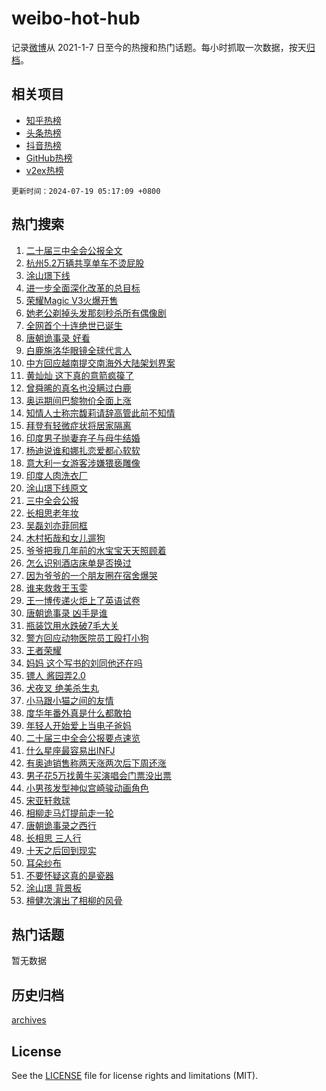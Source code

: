 # weibo-hot-hub

记录[微博](https://www.weibo.com)从 2021-1-7 日至今的热搜和热门话题。每小时抓取一次数据，按天[归档](archives)。

## 相关项目

- [知乎热榜](https://github.com/snaildev/zhihu-hot-hub)
- [头条热榜](https://github.com/snaildev/toutiao-hot-hub)
- [抖音热榜](https://github.com/snaildev/douyin-hot-hub)
- [GitHub热榜](https://github.com/snaildev/github-hot-hub)
- [v2ex热榜](https://github.com/snaildev/v2ex-hot-hub)


`更新时间：2024-07-19 05:17:09 +0800`

## 热门搜索

1. [二十届三中全会公报全文](https://m.weibo.cn/search?containerid=100103type%3D1%26t%3D10%26q%3D%23%E4%BA%8C%E5%8D%81%E5%B1%8A%E4%B8%89%E4%B8%AD%E5%85%A8%E4%BC%9A%E5%85%AC%E6%8A%A5%E5%85%A8%E6%96%87%23&stream_entry_id=51&isnewpage=1&extparam=seat%3D1%26pos%3D0%26c_type%3D51%26q%3D%2523%25E4%25BA%258C%25E5%258D%2581%25E5%25B1%258A%25E4%25B8%2589%25E4%25B8%25AD%25E5%2585%25A8%25E4%25BC%259A%25E5%2585%25AC%25E6%258A%25A5%25E5%2585%25A8%25E6%2596%2587%2523%26dgr%3D0%26cate%3D10103%26stream_entry_id%3D51%26filter_type%3Drealtimehot%26display_time%3D1721337428%26pre_seqid%3D172133742870601448935)
1. [杭州5.2万辆共享单车不烫屁股](https://m.weibo.cn/search?containerid=100103type%3D1%26t%3D10%26q%3D%23%E6%9D%AD%E5%B7%9E5.2%E4%B8%87%E8%BE%86%E5%85%B1%E4%BA%AB%E5%8D%95%E8%BD%A6%E4%B8%8D%E7%83%AB%E5%B1%81%E8%82%A1%23&stream_entry_id=31&isnewpage=1&extparam=seat%3D1%26stream_entry_id%3D31%26q%3D%2523%25E6%259D%25AD%25E5%25B7%259E5.2%25E4%25B8%2587%25E8%25BE%2586%25E5%2585%25B1%25E4%25BA%25AB%25E5%258D%2595%25E8%25BD%25A6%25E4%25B8%258D%25E7%2583%25AB%25E5%25B1%2581%25E8%2582%25A1%2523%26dgr%3D0%26filter_type%3Drealtimehot%26pos%3D0%26c_type%3D31%26realpos%3D1%26flag%3D32768%26cate%3D5001%26lcate%3D5001%26band_rank%3D1%26display_time%3D1721337428%26pre_seqid%3D172133742870601448935)
1. [涂山璟下线](https://m.weibo.cn/search?containerid=100103type%3D1%26t%3D10%26q%3D%E6%B6%82%E5%B1%B1%E7%92%9F%E4%B8%8B%E7%BA%BF&stream_entry_id=31&isnewpage=1&extparam=seat%3D1%26stream_entry_id%3D31%26q%3D%25E6%25B6%2582%25E5%25B1%25B1%25E7%2592%259F%25E4%25B8%258B%25E7%25BA%25BF%26dgr%3D0%26filter_type%3Drealtimehot%26pos%3D1%26c_type%3D31%26realpos%3D2%26flag%3D0%26cate%3D5001%26lcate%3D5001%26band_rank%3D2%26display_time%3D1721337428%26pre_seqid%3D172133742870601448935)
1. [进一步全面深化改革的总目标](https://m.weibo.cn/search?containerid=100103type%3D1%26t%3D10%26q%3D%23%E8%BF%9B%E4%B8%80%E6%AD%A5%E5%85%A8%E9%9D%A2%E6%B7%B1%E5%8C%96%E6%94%B9%E9%9D%A9%E7%9A%84%E6%80%BB%E7%9B%AE%E6%A0%87%23&stream_entry_id=31&isnewpage=1&extparam=seat%3D1%26stream_entry_id%3D31%26q%3D%2523%25E8%25BF%259B%25E4%25B8%2580%25E6%25AD%25A5%25E5%2585%25A8%25E9%259D%25A2%25E6%25B7%25B1%25E5%258C%2596%25E6%2594%25B9%25E9%259D%25A9%25E7%259A%2584%25E6%2580%25BB%25E7%259B%25AE%25E6%25A0%2587%2523%26dgr%3D0%26filter_type%3Drealtimehot%26pos%3D2%26c_type%3D31%26realpos%3D3%26flag%3D0%26cate%3D5001%26lcate%3D5001%26band_rank%3D3%26display_time%3D1721337428%26pre_seqid%3D172133742870601448935)
1. [荣耀Magic V3火爆开售](https://m.weibo.cn/search?containerid=100103type%3D1%26t%3D10%26q%3D%23%E8%8D%A3%E8%80%80Magic+V3%E7%81%AB%E7%88%86%E5%BC%80%E5%94%AE%23&stream_entry_id=31&isnewpage=1&extparam=seat%3D1%26stream_entry_id%3D31%26q%3D%2523%25E8%258D%25A3%25E8%2580%2580Magic%2520V3%25E7%2581%25AB%25E7%2588%2586%25E5%25BC%2580%25E5%2594%25AE%2523%26dgr%3D0%26adid%3D246367%26band_rank%3D4%26pos%3D3%26c_type%3D31%26is_ad_pos%3D1%26cate%3D5001%26filter_type%3Drealtimehot%26lcate%3D5001%26topic_ad%3D1%26display_time%3D1721337428%26pre_seqid%3D172133742870601448935)
1. [她老公剃掉头发那刻秒杀所有偶像剧](https://m.weibo.cn/search?containerid=100103type%3D1%26t%3D10%26q%3D%23%E5%A5%B9%E8%80%81%E5%85%AC%E5%89%83%E6%8E%89%E5%A4%B4%E5%8F%91%E9%82%A3%E5%88%BB%E7%A7%92%E6%9D%80%E6%89%80%E6%9C%89%E5%81%B6%E5%83%8F%E5%89%A7%23&stream_entry_id=31&isnewpage=1&extparam=seat%3D1%26stream_entry_id%3D31%26q%3D%2523%25E5%25A5%25B9%25E8%2580%2581%25E5%2585%25AC%25E5%2589%2583%25E6%258E%2589%25E5%25A4%25B4%25E5%258F%2591%25E9%2582%25A3%25E5%2588%25BB%25E7%25A7%2592%25E6%259D%2580%25E6%2589%2580%25E6%259C%2589%25E5%2581%25B6%25E5%2583%258F%25E5%2589%25A7%2523%26dgr%3D0%26filter_type%3Drealtimehot%26pos%3D4%26c_type%3D31%26realpos%3D4%26flag%3D32768%26cate%3D5001%26lcate%3D5001%26band_rank%3D4%26display_time%3D1721337428%26pre_seqid%3D172133742870601448935)
1. [全网首个十连绝世已诞生](https://m.weibo.cn/search?containerid=100103type%3D1%26t%3D10%26q%3D%23%E5%85%A8%E7%BD%91%E9%A6%96%E4%B8%AA%E5%8D%81%E8%BF%9E%E7%BB%9D%E4%B8%96%E5%B7%B2%E8%AF%9E%E7%94%9F%23&stream_entry_id=31&isnewpage=1&extparam=seat%3D1%26stream_entry_id%3D31%26q%3D%2523%25E5%2585%25A8%25E7%25BD%2591%25E9%25A6%2596%25E4%25B8%25AA%25E5%258D%2581%25E8%25BF%259E%25E7%25BB%259D%25E4%25B8%2596%25E5%25B7%25B2%25E8%25AF%259E%25E7%2594%259F%2523%26dgr%3D0%26filter_type%3Drealtimehot%26pos%3D5%26c_type%3D31%26realpos%3D5%26flag%3D16%26cate%3D5001%26lcate%3D5001%26band_rank%3D5%26display_time%3D1721337428%26pre_seqid%3D172133742870601448935)
1. [唐朝诡事录 好看](https://m.weibo.cn/search?containerid=100103type%3D1%26t%3D10%26q%3D%E5%94%90%E6%9C%9D%E8%AF%A1%E4%BA%8B%E5%BD%95+%E5%A5%BD%E7%9C%8B&stream_entry_id=31&isnewpage=1&extparam=seat%3D1%26stream_entry_id%3D31%26q%3D%25E5%2594%2590%25E6%259C%259D%25E8%25AF%25A1%25E4%25BA%258B%25E5%25BD%2595%2520%25E5%25A5%25BD%25E7%259C%258B%26dgr%3D0%26filter_type%3Drealtimehot%26pos%3D6%26c_type%3D31%26realpos%3D6%26flag%3D0%26cate%3D5001%26lcate%3D5001%26band_rank%3D6%26display_time%3D1721337428%26pre_seqid%3D172133742870601448935)
1. [白鹿施洛华眼镜全球代言人](https://m.weibo.cn/search?containerid=100103type%3D1%26t%3D10%26q%3D%23%E7%99%BD%E9%B9%BF%E6%96%BD%E6%B4%9B%E5%8D%8E%E7%9C%BC%E9%95%9C%E5%85%A8%E7%90%83%E4%BB%A3%E8%A8%80%E4%BA%BA%23&stream_entry_id=31&isnewpage=1&extparam=seat%3D1%26stream_entry_id%3D31%26q%3D%2523%25E7%2599%25BD%25E9%25B9%25BF%25E6%2596%25BD%25E6%25B4%259B%25E5%258D%258E%25E7%259C%25BC%25E9%2595%259C%25E5%2585%25A8%25E7%2590%2583%25E4%25BB%25A3%25E8%25A8%2580%25E4%25BA%25BA%2523%26dgr%3D0%26adid%3D246406%26band_rank%3D7%26pos%3D7%26c_type%3D31%26is_ad_pos%3D1%26cate%3D5001%26filter_type%3Drealtimehot%26lcate%3D5001%26topic_ad%3D1%26display_time%3D1721337428%26pre_seqid%3D172133742870601448935)
1. [中方回应越南提交南海外大陆架划界案](https://m.weibo.cn/search?containerid=100103type%3D1%26t%3D10%26q%3D%23%E4%B8%AD%E6%96%B9%E5%9B%9E%E5%BA%94%E8%B6%8A%E5%8D%97%E6%8F%90%E4%BA%A4%E5%8D%97%E6%B5%B7%E5%A4%96%E5%A4%A7%E9%99%86%E6%9E%B6%E5%88%92%E7%95%8C%E6%A1%88%23&stream_entry_id=31&isnewpage=1&extparam=seat%3D1%26stream_entry_id%3D31%26q%3D%2523%25E4%25B8%25AD%25E6%2596%25B9%25E5%259B%259E%25E5%25BA%2594%25E8%25B6%258A%25E5%258D%2597%25E6%258F%2590%25E4%25BA%25A4%25E5%258D%2597%25E6%25B5%25B7%25E5%25A4%2596%25E5%25A4%25A7%25E9%2599%2586%25E6%259E%25B6%25E5%2588%2592%25E7%2595%258C%25E6%25A1%2588%2523%26dgr%3D0%26filter_type%3Drealtimehot%26pos%3D8%26c_type%3D31%26realpos%3D7%26flag%3D0%26cate%3D5001%26lcate%3D5001%26band_rank%3D7%26display_time%3D1721337428%26pre_seqid%3D172133742870601448935)
1. [黄灿灿 这下真的意箭疯篌了](https://m.weibo.cn/search?containerid=100103type%3D1%26t%3D10%26q%3D%E9%BB%84%E7%81%BF%E7%81%BF+%E8%BF%99%E4%B8%8B%E7%9C%9F%E7%9A%84%E6%84%8F%E7%AE%AD%E7%96%AF%E7%AF%8C%E4%BA%86&stream_entry_id=31&isnewpage=1&extparam=seat%3D1%26stream_entry_id%3D31%26q%3D%25E9%25BB%2584%25E7%2581%25BF%25E7%2581%25BF%2520%25E8%25BF%2599%25E4%25B8%258B%25E7%259C%259F%25E7%259A%2584%25E6%2584%258F%25E7%25AE%25AD%25E7%2596%25AF%25E7%25AF%258C%25E4%25BA%2586%26dgr%3D0%26filter_type%3Drealtimehot%26pos%3D9%26c_type%3D31%26realpos%3D8%26flag%3D0%26cate%3D5001%26lcate%3D5001%26band_rank%3D8%26display_time%3D1721337428%26pre_seqid%3D172133742870601448935)
1. [曾舜晞的真名也没瞒过白鹿](https://m.weibo.cn/search?containerid=100103type%3D1%26t%3D10%26q%3D%23%E6%9B%BE%E8%88%9C%E6%99%9E%E7%9A%84%E7%9C%9F%E5%90%8D%E4%B9%9F%E6%B2%A1%E7%9E%92%E8%BF%87%E7%99%BD%E9%B9%BF%23&stream_entry_id=31&isnewpage=1&extparam=seat%3D1%26stream_entry_id%3D31%26q%3D%2523%25E6%259B%25BE%25E8%2588%259C%25E6%2599%259E%25E7%259A%2584%25E7%259C%259F%25E5%2590%258D%25E4%25B9%259F%25E6%25B2%25A1%25E7%259E%2592%25E8%25BF%2587%25E7%2599%25BD%25E9%25B9%25BF%2523%26dgr%3D0%26filter_type%3Drealtimehot%26pos%3D10%26c_type%3D31%26realpos%3D9%26flag%3D0%26cate%3D5001%26lcate%3D5001%26band_rank%3D9%26display_time%3D1721337428%26pre_seqid%3D172133742870601448935)
1. [奥运期间巴黎物价全面上涨](https://m.weibo.cn/search?containerid=100103type%3D1%26t%3D10%26q%3D%23%E5%A5%A5%E8%BF%90%E6%9C%9F%E9%97%B4%E5%B7%B4%E9%BB%8E%E7%89%A9%E4%BB%B7%E5%85%A8%E9%9D%A2%E4%B8%8A%E6%B6%A8%23&stream_entry_id=31&isnewpage=1&extparam=seat%3D1%26stream_entry_id%3D31%26q%3D%2523%25E5%25A5%25A5%25E8%25BF%2590%25E6%259C%259F%25E9%2597%25B4%25E5%25B7%25B4%25E9%25BB%258E%25E7%2589%25A9%25E4%25BB%25B7%25E5%2585%25A8%25E9%259D%25A2%25E4%25B8%258A%25E6%25B6%25A8%2523%26dgr%3D0%26filter_type%3Drealtimehot%26pos%3D11%26c_type%3D31%26realpos%3D10%26flag%3D0%26cate%3D5001%26lcate%3D5001%26band_rank%3D10%26display_time%3D1721337428%26pre_seqid%3D172133742870601448935)
1. [知情人士称宗馥莉请辞高管此前不知情](https://m.weibo.cn/search?containerid=100103type%3D1%26t%3D10%26q%3D%23%E7%9F%A5%E6%83%85%E4%BA%BA%E5%A3%AB%E7%A7%B0%E5%AE%97%E9%A6%A5%E8%8E%89%E8%AF%B7%E8%BE%9E%E9%AB%98%E7%AE%A1%E6%AD%A4%E5%89%8D%E4%B8%8D%E7%9F%A5%E6%83%85%23&stream_entry_id=31&isnewpage=1&extparam=seat%3D1%26stream_entry_id%3D31%26q%3D%2523%25E7%259F%25A5%25E6%2583%2585%25E4%25BA%25BA%25E5%25A3%25AB%25E7%25A7%25B0%25E5%25AE%2597%25E9%25A6%25A5%25E8%258E%2589%25E8%25AF%25B7%25E8%25BE%259E%25E9%25AB%2598%25E7%25AE%25A1%25E6%25AD%25A4%25E5%2589%258D%25E4%25B8%258D%25E7%259F%25A5%25E6%2583%2585%2523%26dgr%3D0%26filter_type%3Drealtimehot%26pos%3D12%26c_type%3D31%26realpos%3D11%26flag%3D2%26cate%3D5001%26lcate%3D5001%26band_rank%3D11%26display_time%3D1721337428%26pre_seqid%3D172133742870601448935)
1. [拜登有轻微症状将居家隔离](https://m.weibo.cn/search?containerid=100103type%3D1%26t%3D10%26q%3D%23%E6%8B%9C%E7%99%BB%E6%9C%89%E8%BD%BB%E5%BE%AE%E7%97%87%E7%8A%B6%E5%B0%86%E5%B1%85%E5%AE%B6%E9%9A%94%E7%A6%BB%23&stream_entry_id=31&isnewpage=1&extparam=seat%3D1%26stream_entry_id%3D31%26q%3D%2523%25E6%258B%259C%25E7%2599%25BB%25E6%259C%2589%25E8%25BD%25BB%25E5%25BE%25AE%25E7%2597%2587%25E7%258A%25B6%25E5%25B0%2586%25E5%25B1%2585%25E5%25AE%25B6%25E9%259A%2594%25E7%25A6%25BB%2523%26dgr%3D0%26filter_type%3Drealtimehot%26pos%3D13%26c_type%3D31%26realpos%3D12%26flag%3D1%26cate%3D5001%26lcate%3D5001%26band_rank%3D12%26display_time%3D1721337428%26pre_seqid%3D172133742870601448935)
1. [印度男子抛妻弃子与母牛结婚](https://m.weibo.cn/search?containerid=100103type%3D1%26t%3D10%26q%3D%23%E5%8D%B0%E5%BA%A6%E7%94%B7%E5%AD%90%E6%8A%9B%E5%A6%BB%E5%BC%83%E5%AD%90%E4%B8%8E%E6%AF%8D%E7%89%9B%E7%BB%93%E5%A9%9A%23&stream_entry_id=31&isnewpage=1&extparam=seat%3D1%26stream_entry_id%3D31%26q%3D%2523%25E5%258D%25B0%25E5%25BA%25A6%25E7%2594%25B7%25E5%25AD%2590%25E6%258A%259B%25E5%25A6%25BB%25E5%25BC%2583%25E5%25AD%2590%25E4%25B8%258E%25E6%25AF%258D%25E7%2589%259B%25E7%25BB%2593%25E5%25A9%259A%2523%26dgr%3D0%26filter_type%3Drealtimehot%26pos%3D14%26c_type%3D31%26realpos%3D13%26flag%3D2%26cate%3D5001%26lcate%3D5001%26band_rank%3D13%26display_time%3D1721337428%26pre_seqid%3D172133742870601448935)
1. [杨迪说谁和娜扎恋爱都心软软](https://m.weibo.cn/search?containerid=100103type%3D1%26t%3D10%26q%3D%23%E6%9D%A8%E8%BF%AA%E8%AF%B4%E8%B0%81%E5%92%8C%E5%A8%9C%E6%89%8E%E6%81%8B%E7%88%B1%E9%83%BD%E5%BF%83%E8%BD%AF%E8%BD%AF%23&stream_entry_id=31&isnewpage=1&extparam=seat%3D1%26stream_entry_id%3D31%26q%3D%2523%25E6%259D%25A8%25E8%25BF%25AA%25E8%25AF%25B4%25E8%25B0%2581%25E5%2592%258C%25E5%25A8%259C%25E6%2589%258E%25E6%2581%258B%25E7%2588%25B1%25E9%2583%25BD%25E5%25BF%2583%25E8%25BD%25AF%25E8%25BD%25AF%2523%26dgr%3D0%26filter_type%3Drealtimehot%26pos%3D15%26c_type%3D31%26realpos%3D14%26flag%3D2%26cate%3D5001%26lcate%3D5001%26band_rank%3D14%26display_time%3D1721337428%26pre_seqid%3D172133742870601448935)
1. [意大利一女游客涉嫌猥亵雕像](https://m.weibo.cn/search?containerid=100103type%3D1%26t%3D10%26q%3D%23%E6%84%8F%E5%A4%A7%E5%88%A9%E4%B8%80%E5%A5%B3%E6%B8%B8%E5%AE%A2%E6%B6%89%E5%AB%8C%E7%8C%A5%E4%BA%B5%E9%9B%95%E5%83%8F%23&stream_entry_id=31&isnewpage=1&extparam=seat%3D1%26stream_entry_id%3D31%26q%3D%2523%25E6%2584%258F%25E5%25A4%25A7%25E5%2588%25A9%25E4%25B8%2580%25E5%25A5%25B3%25E6%25B8%25B8%25E5%25AE%25A2%25E6%25B6%2589%25E5%25AB%258C%25E7%258C%25A5%25E4%25BA%25B5%25E9%259B%2595%25E5%2583%258F%2523%26dgr%3D0%26filter_type%3Drealtimehot%26pos%3D16%26c_type%3D31%26realpos%3D15%26flag%3D2%26cate%3D5001%26lcate%3D5001%26band_rank%3D15%26display_time%3D1721337428%26pre_seqid%3D172133742870601448935)
1. [印度人肉洗衣厂](https://m.weibo.cn/search?containerid=100103type%3D1%26t%3D10%26q%3D%23%E5%8D%B0%E5%BA%A6%E4%BA%BA%E8%82%89%E6%B4%97%E8%A1%A3%E5%8E%82%23&stream_entry_id=31&isnewpage=1&extparam=seat%3D1%26stream_entry_id%3D31%26q%3D%2523%25E5%258D%25B0%25E5%25BA%25A6%25E4%25BA%25BA%25E8%2582%2589%25E6%25B4%2597%25E8%25A1%25A3%25E5%258E%2582%2523%26dgr%3D0%26filter_type%3Drealtimehot%26pos%3D17%26c_type%3D31%26realpos%3D16%26flag%3D0%26cate%3D5001%26lcate%3D5001%26band_rank%3D16%26display_time%3D1721337428%26pre_seqid%3D172133742870601448935)
1. [涂山璟下线原文](https://m.weibo.cn/search?containerid=100103type%3D1%26t%3D10%26q%3D%E6%B6%82%E5%B1%B1%E7%92%9F%E4%B8%8B%E7%BA%BF%E5%8E%9F%E6%96%87&stream_entry_id=31&isnewpage=1&extparam=seat%3D1%26stream_entry_id%3D31%26q%3D%25E6%25B6%2582%25E5%25B1%25B1%25E7%2592%259F%25E4%25B8%258B%25E7%25BA%25BF%25E5%258E%259F%25E6%2596%2587%26dgr%3D0%26filter_type%3Drealtimehot%26pos%3D18%26c_type%3D31%26realpos%3D17%26flag%3D0%26cate%3D5001%26lcate%3D5001%26band_rank%3D17%26display_time%3D1721337428%26pre_seqid%3D172133742870601448935)
1. [三中全会公报](https://m.weibo.cn/search?containerid=100103type%3D1%26t%3D10%26q%3D%23%E4%B8%89%E4%B8%AD%E5%85%A8%E4%BC%9A%E5%85%AC%E6%8A%A5%23&stream_entry_id=31&isnewpage=1&extparam=seat%3D1%26stream_entry_id%3D31%26q%3D%2523%25E4%25B8%2589%25E4%25B8%25AD%25E5%2585%25A8%25E4%25BC%259A%25E5%2585%25AC%25E6%258A%25A5%2523%26dgr%3D0%26filter_type%3Drealtimehot%26pos%3D19%26c_type%3D31%26realpos%3D18%26flag%3D0%26cate%3D5001%26lcate%3D5001%26band_rank%3D18%26display_time%3D1721337428%26pre_seqid%3D172133742870601448935)
1. [长相思老年妆](https://m.weibo.cn/search?containerid=100103type%3D1%26t%3D10%26q%3D%23%E9%95%BF%E7%9B%B8%E6%80%9D%E8%80%81%E5%B9%B4%E5%A6%86%23&stream_entry_id=31&isnewpage=1&extparam=seat%3D1%26stream_entry_id%3D31%26q%3D%2523%25E9%2595%25BF%25E7%259B%25B8%25E6%2580%259D%25E8%2580%2581%25E5%25B9%25B4%25E5%25A6%2586%2523%26dgr%3D0%26filter_type%3Drealtimehot%26pos%3D20%26c_type%3D31%26realpos%3D19%26flag%3D0%26cate%3D5001%26lcate%3D5001%26band_rank%3D19%26display_time%3D1721337428%26pre_seqid%3D172133742870601448935)
1. [吴磊刘亦菲同框](https://m.weibo.cn/search?containerid=100103type%3D1%26t%3D10%26q%3D%23%E5%90%B4%E7%A3%8A%E5%88%98%E4%BA%A6%E8%8F%B2%E5%90%8C%E6%A1%86%23&stream_entry_id=31&isnewpage=1&extparam=seat%3D1%26stream_entry_id%3D31%26q%3D%2523%25E5%2590%25B4%25E7%25A3%258A%25E5%2588%2598%25E4%25BA%25A6%25E8%258F%25B2%25E5%2590%258C%25E6%25A1%2586%2523%26dgr%3D0%26filter_type%3Drealtimehot%26pos%3D21%26c_type%3D31%26realpos%3D20%26flag%3D0%26cate%3D5001%26lcate%3D5001%26band_rank%3D20%26display_time%3D1721337428%26pre_seqid%3D172133742870601448935)
1. [木村拓哉和女儿遛狗](https://m.weibo.cn/search?containerid=100103type%3D1%26t%3D10%26q%3D%23%E6%9C%A8%E6%9D%91%E6%8B%93%E5%93%89%E5%92%8C%E5%A5%B3%E5%84%BF%E9%81%9B%E7%8B%97%23&stream_entry_id=31&isnewpage=1&extparam=seat%3D1%26stream_entry_id%3D31%26q%3D%2523%25E6%259C%25A8%25E6%259D%2591%25E6%258B%2593%25E5%2593%2589%25E5%2592%258C%25E5%25A5%25B3%25E5%2584%25BF%25E9%2581%259B%25E7%258B%2597%2523%26dgr%3D0%26filter_type%3Drealtimehot%26pos%3D22%26c_type%3D31%26realpos%3D21%26flag%3D0%26cate%3D5001%26lcate%3D5001%26band_rank%3D21%26display_time%3D1721337428%26pre_seqid%3D172133742870601448935)
1. [爷爷把我几年前的水宝宝天天照顾着](https://m.weibo.cn/search?containerid=100103type%3D1%26t%3D10%26q%3D%23%E7%88%B7%E7%88%B7%E6%8A%8A%E6%88%91%E5%87%A0%E5%B9%B4%E5%89%8D%E7%9A%84%E6%B0%B4%E5%AE%9D%E5%AE%9D%E5%A4%A9%E5%A4%A9%E7%85%A7%E9%A1%BE%E7%9D%80%23&stream_entry_id=31&isnewpage=1&extparam=seat%3D1%26stream_entry_id%3D31%26q%3D%2523%25E7%2588%25B7%25E7%2588%25B7%25E6%258A%258A%25E6%2588%2591%25E5%2587%25A0%25E5%25B9%25B4%25E5%2589%258D%25E7%259A%2584%25E6%25B0%25B4%25E5%25AE%259D%25E5%25AE%259D%25E5%25A4%25A9%25E5%25A4%25A9%25E7%2585%25A7%25E9%25A1%25BE%25E7%259D%2580%2523%26dgr%3D0%26filter_type%3Drealtimehot%26pos%3D23%26c_type%3D31%26realpos%3D22%26flag%3D0%26cate%3D5001%26lcate%3D5001%26band_rank%3D22%26display_time%3D1721337428%26pre_seqid%3D172133742870601448935)
1. [怎么识别酒店床单是否换过](https://m.weibo.cn/search?containerid=100103type%3D1%26t%3D10%26q%3D%E6%80%8E%E4%B9%88%E8%AF%86%E5%88%AB%E9%85%92%E5%BA%97%E5%BA%8A%E5%8D%95%E6%98%AF%E5%90%A6%E6%8D%A2%E8%BF%87&stream_entry_id=31&isnewpage=1&extparam=seat%3D1%26stream_entry_id%3D31%26q%3D%25E6%2580%258E%25E4%25B9%2588%25E8%25AF%2586%25E5%2588%25AB%25E9%2585%2592%25E5%25BA%2597%25E5%25BA%258A%25E5%258D%2595%25E6%2598%25AF%25E5%2590%25A6%25E6%258D%25A2%25E8%25BF%2587%26dgr%3D0%26filter_type%3Drealtimehot%26pos%3D24%26c_type%3D31%26realpos%3D23%26flag%3D0%26cate%3D5001%26lcate%3D5001%26band_rank%3D23%26display_time%3D1721337428%26pre_seqid%3D172133742870601448935)
1. [因为爷爷的一个朋友圈在宿舍爆哭](https://m.weibo.cn/search?containerid=100103type%3D1%26t%3D10%26q%3D%23%E5%9B%A0%E4%B8%BA%E7%88%B7%E7%88%B7%E7%9A%84%E4%B8%80%E4%B8%AA%E6%9C%8B%E5%8F%8B%E5%9C%88%E5%9C%A8%E5%AE%BF%E8%88%8D%E7%88%86%E5%93%AD%23&stream_entry_id=31&isnewpage=1&extparam=seat%3D1%26stream_entry_id%3D31%26q%3D%2523%25E5%259B%25A0%25E4%25B8%25BA%25E7%2588%25B7%25E7%2588%25B7%25E7%259A%2584%25E4%25B8%2580%25E4%25B8%25AA%25E6%259C%258B%25E5%258F%258B%25E5%259C%2588%25E5%259C%25A8%25E5%25AE%25BF%25E8%2588%258D%25E7%2588%2586%25E5%2593%25AD%2523%26dgr%3D0%26filter_type%3Drealtimehot%26pos%3D25%26c_type%3D31%26realpos%3D24%26flag%3D0%26cate%3D5001%26lcate%3D5001%26band_rank%3D24%26display_time%3D1721337428%26pre_seqid%3D172133742870601448935)
1. [谁来救救王玉雯](https://m.weibo.cn/search?containerid=100103type%3D1%26t%3D10%26q%3D%23%E8%B0%81%E6%9D%A5%E6%95%91%E6%95%91%E7%8E%8B%E7%8E%89%E9%9B%AF%23&stream_entry_id=31&isnewpage=1&extparam=seat%3D1%26stream_entry_id%3D31%26q%3D%2523%25E8%25B0%2581%25E6%259D%25A5%25E6%2595%2591%25E6%2595%2591%25E7%258E%258B%25E7%258E%2589%25E9%259B%25AF%2523%26dgr%3D0%26filter_type%3Drealtimehot%26pos%3D26%26c_type%3D31%26realpos%3D25%26flag%3D0%26cate%3D5001%26lcate%3D5001%26band_rank%3D25%26display_time%3D1721337428%26pre_seqid%3D172133742870601448935)
1. [王一博传递火炬上了英语试卷](https://m.weibo.cn/search?containerid=100103type%3D1%26t%3D10%26q%3D%23%E7%8E%8B%E4%B8%80%E5%8D%9A%E4%BC%A0%E9%80%92%E7%81%AB%E7%82%AC%E4%B8%8A%E4%BA%86%E8%8B%B1%E8%AF%AD%E8%AF%95%E5%8D%B7%23&stream_entry_id=31&isnewpage=1&extparam=seat%3D1%26stream_entry_id%3D31%26q%3D%2523%25E7%258E%258B%25E4%25B8%2580%25E5%258D%259A%25E4%25BC%25A0%25E9%2580%2592%25E7%2581%25AB%25E7%2582%25AC%25E4%25B8%258A%25E4%25BA%2586%25E8%258B%25B1%25E8%25AF%25AD%25E8%25AF%2595%25E5%258D%25B7%2523%26dgr%3D0%26filter_type%3Drealtimehot%26pos%3D27%26c_type%3D31%26realpos%3D26%26flag%3D0%26cate%3D5001%26lcate%3D5001%26band_rank%3D26%26display_time%3D1721337428%26pre_seqid%3D172133742870601448935)
1. [唐朝诡事录 凶手是谁](https://m.weibo.cn/search?containerid=100103type%3D1%26t%3D10%26q%3D%E5%94%90%E6%9C%9D%E8%AF%A1%E4%BA%8B%E5%BD%95+%E5%87%B6%E6%89%8B%E6%98%AF%E8%B0%81&stream_entry_id=31&isnewpage=1&extparam=seat%3D1%26stream_entry_id%3D31%26q%3D%25E5%2594%2590%25E6%259C%259D%25E8%25AF%25A1%25E4%25BA%258B%25E5%25BD%2595%2520%25E5%2587%25B6%25E6%2589%258B%25E6%2598%25AF%25E8%25B0%2581%26dgr%3D0%26filter_type%3Drealtimehot%26pos%3D28%26c_type%3D31%26realpos%3D27%26flag%3D0%26cate%3D5001%26lcate%3D5001%26band_rank%3D27%26display_time%3D1721337428%26pre_seqid%3D172133742870601448935)
1. [瓶装饮用水跌破7毛大关](https://m.weibo.cn/search?containerid=100103type%3D1%26t%3D10%26q%3D%23%E7%93%B6%E8%A3%85%E9%A5%AE%E7%94%A8%E6%B0%B4%E8%B7%8C%E7%A0%B47%E6%AF%9B%E5%A4%A7%E5%85%B3%23&stream_entry_id=31&isnewpage=1&extparam=seat%3D1%26stream_entry_id%3D31%26q%3D%2523%25E7%2593%25B6%25E8%25A3%2585%25E9%25A5%25AE%25E7%2594%25A8%25E6%25B0%25B4%25E8%25B7%258C%25E7%25A0%25B47%25E6%25AF%259B%25E5%25A4%25A7%25E5%2585%25B3%2523%26dgr%3D0%26filter_type%3Drealtimehot%26pos%3D29%26c_type%3D31%26realpos%3D28%26flag%3D0%26cate%3D5001%26lcate%3D5001%26band_rank%3D28%26display_time%3D1721337428%26pre_seqid%3D172133742870601448935)
1. [警方回应动物医院员工殴打小狗](https://m.weibo.cn/search?containerid=100103type%3D1%26t%3D10%26q%3D%23%E8%AD%A6%E6%96%B9%E5%9B%9E%E5%BA%94%E5%8A%A8%E7%89%A9%E5%8C%BB%E9%99%A2%E5%91%98%E5%B7%A5%E6%AE%B4%E6%89%93%E5%B0%8F%E7%8B%97%23&stream_entry_id=31&isnewpage=1&extparam=seat%3D1%26stream_entry_id%3D31%26q%3D%2523%25E8%25AD%25A6%25E6%2596%25B9%25E5%259B%259E%25E5%25BA%2594%25E5%258A%25A8%25E7%2589%25A9%25E5%258C%25BB%25E9%2599%25A2%25E5%2591%2598%25E5%25B7%25A5%25E6%25AE%25B4%25E6%2589%2593%25E5%25B0%258F%25E7%258B%2597%2523%26dgr%3D0%26filter_type%3Drealtimehot%26pos%3D30%26c_type%3D31%26realpos%3D29%26flag%3D1%26cate%3D5001%26lcate%3D5001%26band_rank%3D29%26display_time%3D1721337428%26pre_seqid%3D172133742870601448935)
1. [王者荣耀](https://m.weibo.cn/search?containerid=100103type%3D1%26t%3D10%26q%3D%E7%8E%8B%E8%80%85%E8%8D%A3%E8%80%80&stream_entry_id=31&isnewpage=1&extparam=seat%3D1%26stream_entry_id%3D31%26q%3D%25E7%258E%258B%25E8%2580%2585%25E8%258D%25A3%25E8%2580%2580%26dgr%3D0%26filter_type%3Drealtimehot%26pos%3D31%26c_type%3D31%26realpos%3D30%26flag%3D0%26cate%3D5001%26lcate%3D5001%26band_rank%3D30%26display_time%3D1721337428%26pre_seqid%3D172133742870601448935)
1. [妈妈 这个写书的刘同他还在吗](https://m.weibo.cn/search?containerid=100103type%3D1%26t%3D10%26q%3D%E5%A6%88%E5%A6%88+%E8%BF%99%E4%B8%AA%E5%86%99%E4%B9%A6%E7%9A%84%E5%88%98%E5%90%8C%E4%BB%96%E8%BF%98%E5%9C%A8%E5%90%97&stream_entry_id=31&isnewpage=1&extparam=seat%3D1%26stream_entry_id%3D31%26q%3D%25E5%25A6%2588%25E5%25A6%2588%2520%25E8%25BF%2599%25E4%25B8%25AA%25E5%2586%2599%25E4%25B9%25A6%25E7%259A%2584%25E5%2588%2598%25E5%2590%258C%25E4%25BB%2596%25E8%25BF%2598%25E5%259C%25A8%25E5%2590%2597%26dgr%3D0%26filter_type%3Drealtimehot%26pos%3D32%26c_type%3D31%26realpos%3D31%26flag%3D0%26cate%3D5001%26lcate%3D5001%26band_rank%3D31%26display_time%3D1721337428%26pre_seqid%3D172133742870601448935)
1. [镖人 酱园弄2.0](https://m.weibo.cn/search?containerid=100103type%3D1%26t%3D10%26q%3D%E9%95%96%E4%BA%BA+%E9%85%B1%E5%9B%AD%E5%BC%842.0&stream_entry_id=31&isnewpage=1&extparam=seat%3D1%26stream_entry_id%3D31%26q%3D%25E9%2595%2596%25E4%25BA%25BA%2520%25E9%2585%25B1%25E5%259B%25AD%25E5%25BC%25842.0%26dgr%3D0%26filter_type%3Drealtimehot%26pos%3D33%26c_type%3D31%26realpos%3D32%26flag%3D0%26cate%3D5001%26lcate%3D5001%26band_rank%3D32%26display_time%3D1721337428%26pre_seqid%3D172133742870601448935)
1. [犬夜叉 绝美杀生丸](https://m.weibo.cn/search?containerid=100103type%3D1%26t%3D10%26q%3D%E7%8A%AC%E5%A4%9C%E5%8F%89+%E7%BB%9D%E7%BE%8E%E6%9D%80%E7%94%9F%E4%B8%B8&stream_entry_id=31&isnewpage=1&extparam=seat%3D1%26stream_entry_id%3D31%26q%3D%25E7%258A%25AC%25E5%25A4%259C%25E5%258F%2589%2520%25E7%25BB%259D%25E7%25BE%258E%25E6%259D%2580%25E7%2594%259F%25E4%25B8%25B8%26dgr%3D0%26filter_type%3Drealtimehot%26pos%3D34%26c_type%3D31%26realpos%3D33%26flag%3D0%26cate%3D5001%26lcate%3D5001%26band_rank%3D33%26display_time%3D1721337428%26pre_seqid%3D172133742870601448935)
1. [小马跟小猫之间的友情](https://m.weibo.cn/search?containerid=100103type%3D1%26t%3D10%26q%3D%E5%B0%8F%E9%A9%AC%E8%B7%9F%E5%B0%8F%E7%8C%AB%E4%B9%8B%E9%97%B4%E7%9A%84%E5%8F%8B%E6%83%85&stream_entry_id=31&isnewpage=1&extparam=seat%3D1%26stream_entry_id%3D31%26q%3D%25E5%25B0%258F%25E9%25A9%25AC%25E8%25B7%259F%25E5%25B0%258F%25E7%258C%25AB%25E4%25B9%258B%25E9%2597%25B4%25E7%259A%2584%25E5%258F%258B%25E6%2583%2585%26dgr%3D0%26filter_type%3Drealtimehot%26pos%3D35%26c_type%3D31%26realpos%3D34%26flag%3D0%26cate%3D5001%26lcate%3D5001%26band_rank%3D34%26display_time%3D1721337428%26pre_seqid%3D172133742870601448935)
1. [度华年番外真是什么都敢拍](https://m.weibo.cn/search?containerid=100103type%3D1%26t%3D10%26q%3D%E5%BA%A6%E5%8D%8E%E5%B9%B4%E7%95%AA%E5%A4%96%E7%9C%9F%E6%98%AF%E4%BB%80%E4%B9%88%E9%83%BD%E6%95%A2%E6%8B%8D&stream_entry_id=31&isnewpage=1&extparam=seat%3D1%26stream_entry_id%3D31%26q%3D%25E5%25BA%25A6%25E5%258D%258E%25E5%25B9%25B4%25E7%2595%25AA%25E5%25A4%2596%25E7%259C%259F%25E6%2598%25AF%25E4%25BB%2580%25E4%25B9%2588%25E9%2583%25BD%25E6%2595%25A2%25E6%258B%258D%26dgr%3D0%26filter_type%3Drealtimehot%26pos%3D36%26c_type%3D31%26realpos%3D35%26flag%3D0%26cate%3D5001%26lcate%3D5001%26band_rank%3D35%26display_time%3D1721337428%26pre_seqid%3D172133742870601448935)
1. [年轻人开始爱上当电子爸妈](https://m.weibo.cn/search?containerid=100103type%3D1%26t%3D10%26q%3D%23%E5%B9%B4%E8%BD%BB%E4%BA%BA%E5%BC%80%E5%A7%8B%E7%88%B1%E4%B8%8A%E5%BD%93%E7%94%B5%E5%AD%90%E7%88%B8%E5%A6%88%23&stream_entry_id=31&isnewpage=1&extparam=seat%3D1%26stream_entry_id%3D31%26q%3D%2523%25E5%25B9%25B4%25E8%25BD%25BB%25E4%25BA%25BA%25E5%25BC%2580%25E5%25A7%258B%25E7%2588%25B1%25E4%25B8%258A%25E5%25BD%2593%25E7%2594%25B5%25E5%25AD%2590%25E7%2588%25B8%25E5%25A6%2588%2523%26dgr%3D0%26filter_type%3Drealtimehot%26pos%3D37%26c_type%3D31%26realpos%3D36%26flag%3D1%26cate%3D5001%26lcate%3D5001%26band_rank%3D36%26display_time%3D1721337428%26pre_seqid%3D172133742870601448935)
1. [二十届三中全会公报要点速览](https://m.weibo.cn/search?containerid=100103type%3D1%26t%3D10%26q%3D%23%E4%BA%8C%E5%8D%81%E5%B1%8A%E4%B8%89%E4%B8%AD%E5%85%A8%E4%BC%9A%E5%85%AC%E6%8A%A5%E8%A6%81%E7%82%B9%E9%80%9F%E8%A7%88%23&stream_entry_id=31&isnewpage=1&extparam=seat%3D1%26stream_entry_id%3D31%26q%3D%2523%25E4%25BA%258C%25E5%258D%2581%25E5%25B1%258A%25E4%25B8%2589%25E4%25B8%25AD%25E5%2585%25A8%25E4%25BC%259A%25E5%2585%25AC%25E6%258A%25A5%25E8%25A6%2581%25E7%2582%25B9%25E9%2580%259F%25E8%25A7%2588%2523%26dgr%3D0%26filter_type%3Drealtimehot%26pos%3D38%26c_type%3D31%26realpos%3D37%26flag%3D0%26cate%3D5001%26lcate%3D5001%26band_rank%3D37%26display_time%3D1721337428%26pre_seqid%3D172133742870601448935)
1. [什么星座最容易出INFJ](https://m.weibo.cn/search?containerid=100103type%3D1%26t%3D10%26q%3D%23%E4%BB%80%E4%B9%88%E6%98%9F%E5%BA%A7%E6%9C%80%E5%AE%B9%E6%98%93%E5%87%BAINFJ%23&stream_entry_id=31&isnewpage=1&extparam=seat%3D1%26stream_entry_id%3D31%26q%3D%2523%25E4%25BB%2580%25E4%25B9%2588%25E6%2598%259F%25E5%25BA%25A7%25E6%259C%2580%25E5%25AE%25B9%25E6%2598%2593%25E5%2587%25BAINFJ%2523%26dgr%3D0%26filter_type%3Drealtimehot%26pos%3D39%26c_type%3D31%26realpos%3D38%26flag%3D0%26cate%3D5001%26lcate%3D5001%26band_rank%3D38%26display_time%3D1721337428%26pre_seqid%3D172133742870601448935)
1. [有奥迪销售称两天涨两次后下周还涨](https://m.weibo.cn/search?containerid=100103type%3D1%26t%3D10%26q%3D%23%E6%9C%89%E5%A5%A5%E8%BF%AA%E9%94%80%E5%94%AE%E7%A7%B0%E4%B8%A4%E5%A4%A9%E6%B6%A8%E4%B8%A4%E6%AC%A1%E5%90%8E%E4%B8%8B%E5%91%A8%E8%BF%98%E6%B6%A8%23&stream_entry_id=31&isnewpage=1&extparam=seat%3D1%26stream_entry_id%3D31%26q%3D%2523%25E6%259C%2589%25E5%25A5%25A5%25E8%25BF%25AA%25E9%2594%2580%25E5%2594%25AE%25E7%25A7%25B0%25E4%25B8%25A4%25E5%25A4%25A9%25E6%25B6%25A8%25E4%25B8%25A4%25E6%25AC%25A1%25E5%2590%258E%25E4%25B8%258B%25E5%2591%25A8%25E8%25BF%2598%25E6%25B6%25A8%2523%26dgr%3D0%26filter_type%3Drealtimehot%26pos%3D40%26c_type%3D31%26realpos%3D39%26flag%3D0%26cate%3D5001%26lcate%3D5001%26band_rank%3D39%26display_time%3D1721337428%26pre_seqid%3D172133742870601448935)
1. [男子花5万找黄牛买演唱会门票没出票](https://m.weibo.cn/search?containerid=100103type%3D1%26t%3D10%26q%3D%23%E7%94%B7%E5%AD%90%E8%8A%B15%E4%B8%87%E6%89%BE%E9%BB%84%E7%89%9B%E4%B9%B0%E6%BC%94%E5%94%B1%E4%BC%9A%E9%97%A8%E7%A5%A8%E6%B2%A1%E5%87%BA%E7%A5%A8%23&stream_entry_id=31&isnewpage=1&extparam=seat%3D1%26stream_entry_id%3D31%26q%3D%2523%25E7%2594%25B7%25E5%25AD%2590%25E8%258A%25B15%25E4%25B8%2587%25E6%2589%25BE%25E9%25BB%2584%25E7%2589%259B%25E4%25B9%25B0%25E6%25BC%2594%25E5%2594%25B1%25E4%25BC%259A%25E9%2597%25A8%25E7%25A5%25A8%25E6%25B2%25A1%25E5%2587%25BA%25E7%25A5%25A8%2523%26dgr%3D0%26filter_type%3Drealtimehot%26pos%3D41%26c_type%3D31%26realpos%3D40%26flag%3D0%26cate%3D5001%26lcate%3D5001%26band_rank%3D40%26display_time%3D1721337428%26pre_seqid%3D172133742870601448935)
1. [小男孩发型神似宫崎骏动画角色](https://m.weibo.cn/search?containerid=100103type%3D1%26t%3D10%26q%3D%23%E5%B0%8F%E7%94%B7%E5%AD%A9%E5%8F%91%E5%9E%8B%E7%A5%9E%E4%BC%BC%E5%AE%AB%E5%B4%8E%E9%AA%8F%E5%8A%A8%E7%94%BB%E8%A7%92%E8%89%B2%23&stream_entry_id=31&isnewpage=1&extparam=seat%3D1%26stream_entry_id%3D31%26q%3D%2523%25E5%25B0%258F%25E7%2594%25B7%25E5%25AD%25A9%25E5%258F%2591%25E5%259E%258B%25E7%25A5%259E%25E4%25BC%25BC%25E5%25AE%25AB%25E5%25B4%258E%25E9%25AA%258F%25E5%258A%25A8%25E7%2594%25BB%25E8%25A7%2592%25E8%2589%25B2%2523%26dgr%3D0%26filter_type%3Drealtimehot%26pos%3D42%26c_type%3D31%26realpos%3D41%26flag%3D1%26cate%3D5001%26lcate%3D5001%26band_rank%3D41%26display_time%3D1721337428%26pre_seqid%3D172133742870601448935)
1. [宋亚轩救球](https://m.weibo.cn/search?containerid=100103type%3D1%26t%3D10%26q%3D%23%E5%AE%8B%E4%BA%9A%E8%BD%A9%E6%95%91%E7%90%83%23&stream_entry_id=31&isnewpage=1&extparam=seat%3D1%26stream_entry_id%3D31%26q%3D%2523%25E5%25AE%258B%25E4%25BA%259A%25E8%25BD%25A9%25E6%2595%2591%25E7%2590%2583%2523%26dgr%3D0%26filter_type%3Drealtimehot%26pos%3D43%26c_type%3D31%26realpos%3D42%26flag%3D0%26cate%3D5001%26lcate%3D5001%26band_rank%3D42%26display_time%3D1721337428%26pre_seqid%3D172133742870601448935)
1. [相柳走马灯提前走一轮](https://m.weibo.cn/search?containerid=100103type%3D1%26t%3D10%26q%3D%23%E7%9B%B8%E6%9F%B3%E8%B5%B0%E9%A9%AC%E7%81%AF%E6%8F%90%E5%89%8D%E8%B5%B0%E4%B8%80%E8%BD%AE%23&stream_entry_id=31&isnewpage=1&extparam=seat%3D1%26stream_entry_id%3D31%26q%3D%2523%25E7%259B%25B8%25E6%259F%25B3%25E8%25B5%25B0%25E9%25A9%25AC%25E7%2581%25AF%25E6%258F%2590%25E5%2589%258D%25E8%25B5%25B0%25E4%25B8%2580%25E8%25BD%25AE%2523%26dgr%3D0%26filter_type%3Drealtimehot%26pos%3D44%26c_type%3D31%26realpos%3D43%26flag%3D0%26cate%3D5001%26lcate%3D5001%26band_rank%3D43%26display_time%3D1721337428%26pre_seqid%3D172133742870601448935)
1. [唐朝诡事录之西行](https://m.weibo.cn/search?containerid=100103type%3D1%26t%3D10%26q%3D%E5%94%90%E6%9C%9D%E8%AF%A1%E4%BA%8B%E5%BD%95%E4%B9%8B%E8%A5%BF%E8%A1%8C&stream_entry_id=31&isnewpage=1&extparam=seat%3D1%26stream_entry_id%3D31%26q%3D%25E5%2594%2590%25E6%259C%259D%25E8%25AF%25A1%25E4%25BA%258B%25E5%25BD%2595%25E4%25B9%258B%25E8%25A5%25BF%25E8%25A1%258C%26dgr%3D0%26filter_type%3Drealtimehot%26pos%3D45%26c_type%3D31%26realpos%3D44%26flag%3D0%26cate%3D5001%26lcate%3D5001%26band_rank%3D44%26display_time%3D1721337428%26pre_seqid%3D172133742870601448935)
1. [长相思 三人行](https://m.weibo.cn/search?containerid=100103type%3D1%26t%3D10%26q%3D%E9%95%BF%E7%9B%B8%E6%80%9D+%E4%B8%89%E4%BA%BA%E8%A1%8C&stream_entry_id=31&isnewpage=1&extparam=seat%3D1%26stream_entry_id%3D31%26q%3D%25E9%2595%25BF%25E7%259B%25B8%25E6%2580%259D%2520%25E4%25B8%2589%25E4%25BA%25BA%25E8%25A1%258C%26dgr%3D0%26filter_type%3Drealtimehot%26pos%3D46%26c_type%3D31%26realpos%3D45%26flag%3D0%26cate%3D5001%26lcate%3D5001%26band_rank%3D45%26display_time%3D1721337428%26pre_seqid%3D172133742870601448935)
1. [十天之后回到现实](https://m.weibo.cn/search?containerid=100103type%3D1%26t%3D10%26q%3D%E5%8D%81%E5%A4%A9%E4%B9%8B%E5%90%8E%E5%9B%9E%E5%88%B0%E7%8E%B0%E5%AE%9E&stream_entry_id=31&isnewpage=1&extparam=seat%3D1%26stream_entry_id%3D31%26q%3D%25E5%258D%2581%25E5%25A4%25A9%25E4%25B9%258B%25E5%2590%258E%25E5%259B%259E%25E5%2588%25B0%25E7%258E%25B0%25E5%25AE%259E%26dgr%3D0%26filter_type%3Drealtimehot%26pos%3D47%26c_type%3D31%26realpos%3D46%26flag%3D0%26cate%3D5001%26lcate%3D5001%26band_rank%3D46%26display_time%3D1721337428%26pre_seqid%3D172133742870601448935)
1. [耳朵纱布](https://m.weibo.cn/search?containerid=100103type%3D1%26t%3D10%26q%3D%23%E8%80%B3%E6%9C%B5%E7%BA%B1%E5%B8%83%23&stream_entry_id=31&isnewpage=1&extparam=seat%3D1%26stream_entry_id%3D31%26q%3D%2523%25E8%2580%25B3%25E6%259C%25B5%25E7%25BA%25B1%25E5%25B8%2583%2523%26dgr%3D0%26filter_type%3Drealtimehot%26pos%3D48%26c_type%3D31%26realpos%3D47%26flag%3D1%26cate%3D5001%26lcate%3D5001%26band_rank%3D47%26display_time%3D1721337428%26pre_seqid%3D172133742870601448935)
1. [不要怀疑这真的是瓷器](https://m.weibo.cn/search?containerid=100103type%3D1%26t%3D10%26q%3D%23%E4%B8%8D%E8%A6%81%E6%80%80%E7%96%91%E8%BF%99%E7%9C%9F%E7%9A%84%E6%98%AF%E7%93%B7%E5%99%A8%23&stream_entry_id=31&isnewpage=1&extparam=seat%3D1%26stream_entry_id%3D31%26q%3D%2523%25E4%25B8%258D%25E8%25A6%2581%25E6%2580%2580%25E7%2596%2591%25E8%25BF%2599%25E7%259C%259F%25E7%259A%2584%25E6%2598%25AF%25E7%2593%25B7%25E5%2599%25A8%2523%26dgr%3D0%26filter_type%3Drealtimehot%26pos%3D49%26c_type%3D31%26realpos%3D48%26flag%3D0%26cate%3D5001%26lcate%3D5001%26band_rank%3D48%26display_time%3D1721337428%26pre_seqid%3D172133742870601448935)
1. [涂山璟 背景板](https://m.weibo.cn/search?containerid=100103type%3D1%26t%3D10%26q%3D%E6%B6%82%E5%B1%B1%E7%92%9F+%E8%83%8C%E6%99%AF%E6%9D%BF&stream_entry_id=31&isnewpage=1&extparam=seat%3D1%26stream_entry_id%3D31%26q%3D%25E6%25B6%2582%25E5%25B1%25B1%25E7%2592%259F%2520%25E8%2583%258C%25E6%2599%25AF%25E6%259D%25BF%26dgr%3D0%26filter_type%3Drealtimehot%26pos%3D50%26c_type%3D31%26realpos%3D49%26flag%3D0%26cate%3D5001%26lcate%3D5001%26band_rank%3D49%26display_time%3D1721337428%26pre_seqid%3D172133742870601448935)
1. [檀健次演出了相柳的风骨](https://m.weibo.cn/search?containerid=100103type%3D1%26t%3D10%26q%3D%23%E6%AA%80%E5%81%A5%E6%AC%A1%E6%BC%94%E5%87%BA%E4%BA%86%E7%9B%B8%E6%9F%B3%E7%9A%84%E9%A3%8E%E9%AA%A8%23&stream_entry_id=31&isnewpage=1&extparam=seat%3D1%26stream_entry_id%3D31%26q%3D%2523%25E6%25AA%2580%25E5%2581%25A5%25E6%25AC%25A1%25E6%25BC%2594%25E5%2587%25BA%25E4%25BA%2586%25E7%259B%25B8%25E6%259F%25B3%25E7%259A%2584%25E9%25A3%258E%25E9%25AA%25A8%2523%26dgr%3D0%26filter_type%3Drealtimehot%26pos%3D51%26c_type%3D31%26realpos%3D50%26flag%3D0%26cate%3D5001%26lcate%3D5001%26band_rank%3D50%26display_time%3D1721337428%26pre_seqid%3D172133742870601448935)

## 热门话题

暂无数据

## 历史归档

[archives](archives)

## License

See the [LICENSE](LICENSE) file for license rights and limitations (MIT).
